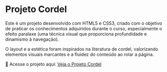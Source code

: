 <h1> Projeto Cordel </h1>
Este é um projeto desenvolvido com HTML5 e CSS3, criado com o objetivo de praticar os conhecimentos adquiridos durante o curso, especialmente o efeito paralaxe (uma técnica visual que proporciona profundidade e dinamismo à navegação).

O layout e a estética foram inspirados na literatura de cordel, valorizando elementos visuais marcantes e a fluidez do conteúdo ao rolar a página.

🔗 Acesse o projeto aqui: <a href="https://lucasffernandes.github.io/projeto-cordel/">Veja o Projeto Cordel</a>

